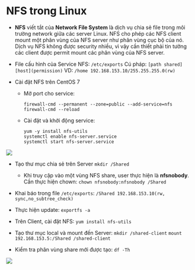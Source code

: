 
# NFS trong Linux

- **NFS** viết tắt của **Network File System** là dịch vụ chia sẻ file trong môi trường network giữa các server Linux.
    NFS cho phép các NFS client mount một phân vùng của NFS server như phân vùng cục bộ của nó.
    Dịch vụ NFS không được security nhiều, vì vậy cần thiết phải tin tưởng các client được permit mount các phân vùng của NFS server.
- File cấu hình của Service NFS: `/etc/exports`
	Cú pháp: `[path shared] [host](permission)`
	VD: `/home 192.168.153.10/255.255.255.0(rw)`

- Cài đặt NFS trên CentOS 7
	- Mở port cho service:
		```
		firewall-cmd --permanent --zone=public --add-service=nfs
		firewall-cmd --reload
		```
	- Cài đặt và khởi động service:
		```
		yum -y install nfs-utils
		systemctl enable nfs-server.service
		systemctl start nfs-server.service
		```
<img src="https://i.imgur.com/6LpFRo6.png">

- Tạo thư mục chia sẻ trên Server
		`mkdir /Shared`
		
	- Khi truy cập vào một vùng NFS share, user thực hiện là **nfsnobody**. Cần thực hiện chown:
		`chown nfsnobody:nfsnobody /Shared`
		
- Khai báo trong file `/etc/exports`:
		`/Shared 192.168.153.10(rw, sync,no_subtree_check)`
		
- Thực hiện update:
		`exportfs -a`
- Trên Client, cài đặt NFS:
		`yum install nfs-utils`
- Tạo thư mục local và mount đến Server:
		`mkdir /shared-client`
		`mount 192.168.153.5:/Shared /shared-client`
- Kiểm tra phân vùng share mới được tạo:
		`df -Th`
<img src="https://i.imgur.com/9voxVaz.png">





